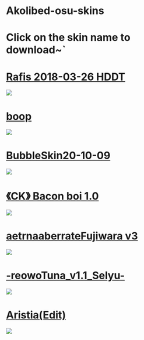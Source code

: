 # Akolibed-osu-skins

# Click on the skin name to download~`

# [Rafis 2018-03-26 HDDT](https://www.mediafire.com/file/phcsum9n4np44wh/Rafis_2018-03-26_HDDT.osk/file)
![](https://osu.ppy.sh/ss/16820716/afe3)

# [boop](https://download1349.mediafire.com/mqf7aiwpj9yg/whlwi8dvwfxeu5n/boop.osk)
![](https://osu.ppy.sh/ss/16820833/92b0)

# [BubbleSkin20-10-09](https://drive.google.com/file/d/1p3gvOtWth3-dEsPdA2bjVCyeZTiJYan4/view?usp=sharing)
![](https://osu.ppy.sh/ss/16820712/8cfd)

# [《CK》 Bacon boi 1.0](https://www.mediafire.com/file/4hwyxuav1j1imen/-_%25E3%2580%258ACK%25E3%2580%258B_Bacon_boi_1.0_%25E3%2580%258Eblue%25E3%2580%258F.osk/file#)
![](https://osu.ppy.sh/ss/16820897/3ec6)

# [aetrnaaberrateFujiwara v3](https://download1505.mediafire.com/6vir2xkz5mkg/m09yt1meqh1ph3w/aetrnaaberrateFujiwara+v3.osk)
![](https://osu.ppy.sh/ss/16820903/0f6c)

# [-__reowoTuna_v1.1_Selyu__-](https://cdn.discordapp.com/attachments/745305350269566996/863843783007404083/-__reowoTuna_v1.1_Selyu__-.osk)
![](https://osu.ppy.sh/ss/16820921/4024)

# [Aristia(Edit)](https://download2128.mediafire.com/k45mlupqzcbg/wxh5t1xfa3kpncd/Aristia%28Edit%29.osk)
![](https://osu.ppy.sh/ss/16820707/7e78)

